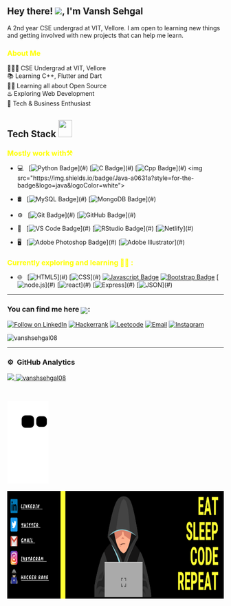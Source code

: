 <h2> Hey there! <img src="https://raw.githubusercontent.com/nixin72/nixin72/master/wave.gif" width="30px">, I'm Vansh Sehgal</h2>
A 2nd year CSE undergrad at VIT, Vellore. I am open to learning new things and getting involved with new projects that can help me learn.
<h3 style="color:yellow;" > About Me </h3>  
 <div>
👨🏻‍🎓 CSE Undergrad at VIT, Vellore
<br>📚 Learning C++, Flutter and Dart
<br>👨‍💻 Learning all about Open Source
<br>♨️ Exploring Web Development
<br>🔭 Tech & Business Enthusiast
</div>

<!--My Skills and Current Learning Badges  -->
<h2> Tech Stack <img src = "https://media2.giphy.com/media/QssGEmpkyEOhBCb7e1/giphy.gif?cid=ecf05e47a0n3gi1bfqntqmob8g9aid1oyj2wr3ds3mg700bl&rid=giphy.gif" width = 32px; height=40px> </h2> 

<h3 style="color:yellow;margin-bottom: 15px;" >Mostly work with⚒️</h3> 
<div>

<!--   <img align="right" width="200" height="200" src="https://camo.githubusercontent.com/c1dcb74cc1c1835b1d716f5051499a2814c683c806b15f04b0eba492863703e9/68747470733a2f2f63646e2e6472696262626c652e636f6d2f75736572732f3733303730332f73637265656e73686f74732f363538313234332f6176656e746f2e676966"> -->
 

 
- 💻 &nbsp;
 [![Python Badge](https://img.shields.io/badge/PYTHON-yellow?style=for-the-badge&logo=python&logoColor=white")](#) [![C Badge](https://img.shields.io/badge/C-blue?style=for-the-badge&logo=C&logoColor=white")](#) [![Cpp Badge](https://img.shields.io/badge/C++-Green?style=for-the-badge&logo=c%2B%2B&logoColor=white")](#) <img src="https://img.shields.io/badge/Java-a0631a?style=for-the-badge&logo=java&logoColor=white">
 
 - 🛢 &nbsp;
 [![MySQL Badge](https://img.shields.io/badge/MySQL-red?style=for-the-badge&logo=mysql&logoColor=white")](#) [![MongoDB Badge](https://img.shields.io/badge/MongoDB-grey?style=for-the-badge&logo=mongodb&logoColor=white")](#) 

 - ⚙️ &nbsp;
 [![Git Badge](https://img.shields.io/badge/Git-1FA197?style=for-the-badge&logo=git&logoColor=white")](#) [![GitHub Badge](https://img.shields.io/badge/github-1F52A1?style=for-the-badge&logo=github&logoColor=white")](#) 
 
 - 🔧 &nbsp;
 [![VS Code Badge](https://img.shields.io/badge/VSCode-22ABD6?style=for-the-badge&logo=visual-studio-code&logoColor=white")](#) 
 [![RStudio Badge](https://img.shields.io/badge/RStudio-BF2B16?style=for-the-badge&logo=RStudio&logoColor=white")](#)
 [![Netlify](https://img.shields.io/badge/Netlify-000030?style=for-the-badge&logo=netlify&logoColor=white")](#)
 
  - 🖥 &nbsp;
 [![Adobe Photoshop Badge](https://img.shields.io/badge/Adobe%20Photoshop-7F4E1D?style=for-the-badge&logo=adobe-photoshop&logoColor=white")](#) 
 [![Adobe Illustrator](https://img.shields.io/badge/Adobe%20Illustrator-256727?style=for-the-badge&logo=adobe-illustrator&logoColor=white")](#) 

 
 
 
 
 
 
 
 
<h3 style="color:yellow;margin-bottom: 15px;"  >Currently exploring and learning 👨‍💻 :</h3> 
  
- 🌐 &nbsp;
  [![HTML5](https://img.shields.io/badge/HTML5-390F52?style=for-the-badge&logo=HTML5&logoColor=white")](#) 
  [![CSS](https://img.shields.io/badge/CSS-3F6499?style=for-the-badge&logo=CSS&logoColor=white")](#) 
  [![Javascript Badge](https://img.shields.io/badge/Javascript-facf43?style=for-the-badge&logo=javascript&logoColor=white)](#) 
  [![Bootstrap Badge](https://img.shields.io/badge/Bootstrap-563D7C?style=for-the-badge&logo=bootstrap&logoColor=white)](#) 
  [![node.js](https://img.shields.io/badge/node.js-30EA55?style=for-the-badge&logo=node.js&logoColor=white")](#) 
  [![react](https://img.shields.io/badge/react-0D9BB8?style=for-the-badge&logo=react&logoColor=white")](#)
  [![Express](https://img.shields.io/badge/Express%20js-000000?style=for-the-badge&logo=express&logoColor=white")](#)
  [![JSON](https://img.shields.io/badge/json-5E5C5C?style=for-the-badge&logo=json&logoColor=white")](#)
  

 
 ---

 <h3>You can find me here <img src="https://github.com/hariketsheth/hariketsheth/blob/main/img/handshake.gif" height="25px" style="margin-bottom: -5px;">:</h3>
<p align="left">
<a href="https://www.linkedin.com/in/vansh-sehgal-794030220/"> <img title="Follow on LinkedIn" src="https://img.shields.io/badge/LinkedIn-0077B5?style=for-the-badge&logo=linkedin&logoColor=white"/></a>
<a href="https://www.hackerrank.com/vanshsehgal2019"> <img title="Hackerrank" src="https://img.shields.io/badge/-Hackerrank-2EC866?style=for-the-badge&logo=HackerRank&logoColor=white"/></a>
<a href="https://leetcode.com/vanshsehgal08/"> <img title="Leetcode" src="https://img.shields.io/badge/leetcode-E5C61E?style=for-the-badge&logo=leetcode&logoColor=black"/></a>
<a href="mailto:connectvanshsehgal2019@gmail.com"> <img title="Email" src="https://img.shields.io/badge/Gmail-D14836?style=for-the-badge&logo=gmail&logoColor=white"/></a>
<a href="https://www.instagram.com/vansh_5284/"> <img title="Instagram" src="https://img.shields.io/badge/Instagram-%23E4405F.svg?style=for-the-badge&logo=Instagram&logoColor=white"/></a>
 
 <a align="right"> <img src="https://komarev.com/ghpvc/?username=vanshsehgal08&label=Profile%20views&color=0e75b6&style=for-the-badge" alt="vanshsehgal08" /></a>

---

 
### ⚙️ &nbsp;GitHub Analytics

 
<p align="left">
<a href="https://github.com/vanshsehgal08">
  <img height="180em" src="https://github-readme-stats-eight-theta.vercel.app/api?username=vanshsehgal08&show_icons=true&layout=compact&theme=vision-friendly-dark&include_all_commits=true&count_private=true"/>
     <img height="180em" src="https://github-readme-streak-stats.herokuapp.com/?user=vanshsehgal08&layout=compact&theme=vision-friendly-dark" alt="vanshsehgal08"/>
</a>
</p>
<br/>
 
![snake gif](https://github.com/vanshsehgal08/vanshsehgal08/blob/output/github-contribution-grid-snake.svg)

<img align="left" width="2000" height="250" src="https://github.com/vanshsehgal08/vanshsehgal08/blob/main/EAT%20SLEEP%20CODE%20REPEAT.pdf%20(1).png">
